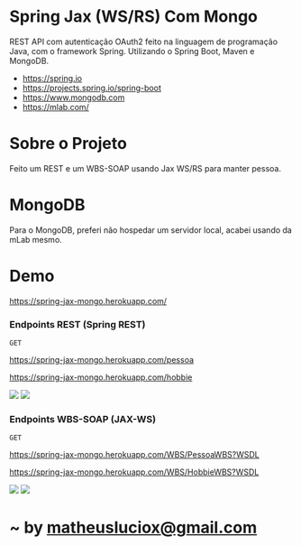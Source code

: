 # Spring Jax (WS/RS) Com Mongo

REST API com autenticação OAuth2 feito na linguagem de programação Java, com o framework Spring. Utilizando o Spring Boot, Maven e MongoDB.
  - https://spring.io
  - https://projects.spring.io/spring-boot
  - https://www.mongodb.com
  - https://mlab.com/


# Sobre o Projeto

Feito um REST e um WBS-SOAP usando Jax WS/RS para manter pessoa.

# MongoDB

Para o MongoDB, preferi não hospedar um servidor local, acabei usando da mLab mesmo.

# Demo

https://spring-jax-mongo.herokuapp.com/

### Endpoints REST (Spring REST)

`GET`

https://spring-jax-mongo.herokuapp.com/pessoa

https://spring-jax-mongo.herokuapp.com/hobbie

![](https://i.imgur.com/HVjyIpi.png)
![](https://i.imgur.com/tlg6ngu.png)

### Endpoints WBS-SOAP (JAX-WS)

`GET`

https://spring-jax-mongo.herokuapp.com/WBS/PessoaWBS?WSDL

https://spring-jax-mongo.herokuapp.com/WBS/HobbieWBS?WSDL

![](https://i.imgur.com/PP6mATF.png)
![](https://i.imgur.com/dpnu7qm.png)

#

# ~ by matheusluciox@gmail.com